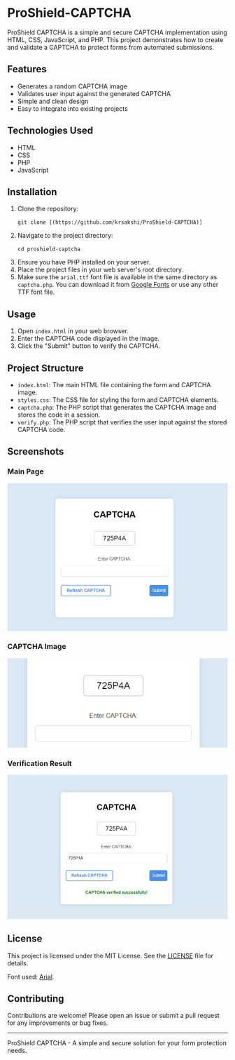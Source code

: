 # ProShield-CAPTCHA

<p> ProShield CAPTCHA is a simple and secure CAPTCHA implementation using HTML, CSS, JavaScript, and PHP. This project demonstrates how to create and validate a CAPTCHA to protect forms from automated submissions. </p> <h2>Features</h2> <ul> <li>Generates a random CAPTCHA image</li> <li>Validates user input against the generated CAPTCHA</li> <li>Simple and clean design</li> <li>Easy to integrate into existing projects</li> </ul> <h2>Technologies Used</h2> <ul> <li>HTML</li> <li>CSS</li> <li>PHP</li> <li>JavaScript</li> </ul> <h2>Installation</h2> <ol> <li>Clone the repository: <pre><code>git clone [(https://github.com/krsakshi/ProShield-CAPTCHA)]</code></pre> </li> <li>Navigate to the project directory: <pre><code>cd proshield-captcha</code></pre> </li> <li>Ensure you have PHP installed on your server.</li> <li>Place the project files in your web server's root directory.</li> <li>Make sure the <code>arial.ttf</code> font file is available in the same directory as <code>captcha.php</code>. You can download it from <a href="https://fonts.google.com/specimen/Arial">Google Fonts</a> or use any other TTF font file.</li> </ol> <h2>Usage</h2> <ol> <li>Open <code>index.html</code> in your web browser.</li> <li>Enter the CAPTCHA code displayed in the image.</li> <li>Click the "Submit" button to verify the CAPTCHA.</li> </ol> <h2>Project Structure</h2> <ul> <li><code>index.html</code>: The main HTML file containing the form and CAPTCHA image.</li> <li><code>styles.css</code>: The CSS file for styling the form and CAPTCHA elements.</li> <li><code>captcha.php</code>: The PHP script that generates the CAPTCHA image and stores the code in a session.</li> <li><code>verify.php</code>: The PHP script that verifies the user input against the stored CAPTCHA code.</li> </ul> <h2>Screenshots</h2> <div class="screenshots"> <h3>Main Page</h3> <img src="Main.png" alt="Main Page"> <h3>CAPTCHA Image</h3> <img src="captcha.png" alt="CAPTCHA Image"> <h3>Verification Result</h3> <img src="Verification.png" alt="Verification Result"> </div> <h2>License</h2> <p> This project is licensed under the MIT License. See the <a href="https://github.com/krsakshi/ProShield-CAPTCHA/blob/main/LICENSE">LICENSE</a> file for details. </p>Font used: <a href="https://fonts.google.com/specimen/Arial">Arial</a>. </p> <h2>Contributing</h2> <p> Contributions are welcome! Please open an issue or submit a pull request for any improvements or bug fixes. </p> </p> <hr> <p>ProShield CAPTCHA - A simple and secure solution for your form protection needs.</p> </div> </body> </html>
